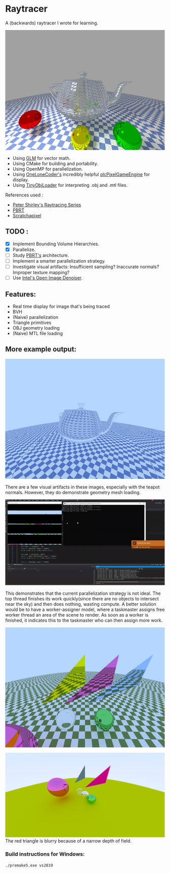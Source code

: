 # Raytracer

A (backwards) raytracer I wrote for learning. 

![Glass teapot with metallic spheres](example_output/teapot_glass.jpg)

- Using [GLM](https://glm.g-truc.net/) for vector math.
- Using CMake for building and portability.
- Using OpenMP for parallelization.
- Using [OneLoneCoder's](http://www.onelonecoder.com/) incredibly helpful [olcPixelGameEngine](https://github.com/OneLoneCoder/olcPixelGameEngine) for display. 
- Using [TinyObjLoader](https://github.com/tinyobjloader/tinyobjloader) for interpreting .obj and .mtl files.

References used : 
- [Peter Shirley's Raytracing Series](https://www.realtimerendering.com/raytracing/Ray%20Tracing%20in%20a%20Weekend.pdf)
- [PBRT](http://www.pbr-book.org/)
- [Scratchapixel](https://www.scratchapixel.com/)

## TODO : 
- [X] Implement Bounding Volume Hierarchies.
- [X] Parallelize.
- [ ] Study [PBRT's](https://www.pbrt.org/) architecture.
- [ ] Implement a smarter parallelization strategy.
- [ ] Investigate visual artifacts: Insufficient sampling? Inaccurate normals? Improper texture mapping?
- [ ] Use [Intel's Open Image Denoiser](https://github.com/OpenImageDenoise/oidn).

## Features:
- Real time display for image that's being traced
- BVH
- (Naive) parallelization
- Triangle primitives
- OBJ geometry loading
- (Naive) MTL file loading

## More example output:

![Glass teapot](example_output/teapot_demo.jpg)

There are a few visual artifacts in these images, especially with the teapot normals. However, they do demonstrate geometry mesh loading.

![Real time display](example_output/demo.gif)

This demonstrates that the current parallelization strategy is not ideal. The top thread finishes its work quickly(since there are no objects to intersect near the sky) and then does nothing, wasting compute. A better solution would be to have a worker-assigner model, where a taskmaster assigns free worker thread an area of the scene to render. As soon as a worker is finished, it indicates this to the taskmaster who can then assign more work.

![Sphere and triangle primitives](example_output/demo2.jpg)

![Spheres and triangles](example_output/demo.jpg)
The red triangle is blurry because of a narrow depth of field.

### Build instructions for Windows:

`./premake5.exe vs2019`